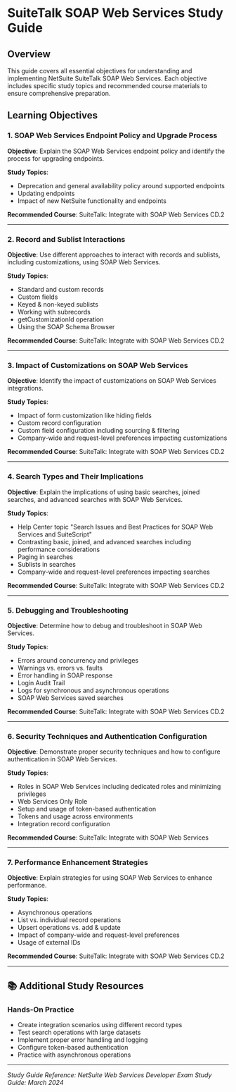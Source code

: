 # SuiteTalk SOAP Web Services Study Guide

## Overview

This guide covers all essential objectives for understanding and implementing NetSuite SuiteTalk SOAP Web Services. Each objective includes specific study topics and recommended course materials to ensure comprehensive preparation.

## Learning Objectives

### 1. SOAP Web Services Endpoint Policy and Upgrade Process

**Objective**: Explain the SOAP Web Services endpoint policy and identify the process for upgrading endpoints.

**Study Topics**:
- Deprecation and general availability policy around supported endpoints
- Updating endpoints
- Impact of new NetSuite functionality and endpoints

**Recommended Course**: SuiteTalk: Integrate with SOAP Web Services CD.2

---

### 2. Record and Sublist Interactions

**Objective**: Use different approaches to interact with records and sublists, including customizations, using SOAP Web Services.

**Study Topics**:
- Standard and custom records
- Custom fields
- Keyed & non-keyed sublists
- Working with subrecords
- getCustomizationId operation
- Using the SOAP Schema Browser

**Recommended Course**: SuiteTalk: Integrate with SOAP Web Services CD.2

---

### 3. Impact of Customizations on SOAP Web Services

**Objective**: Identify the impact of customizations on SOAP Web Services integrations.

**Study Topics**:
- Impact of form customization like hiding fields
- Custom record configuration
- Custom field configuration including sourcing & filtering
- Company-wide and request-level preferences impacting customizations

**Recommended Course**: SuiteTalk: Integrate with SOAP Web Services CD.2

---

### 4. Search Types and Their Implications

**Objective**: Explain the implications of using basic searches, joined searches, and advanced searches with SOAP Web Services.

**Study Topics**:
- Help Center topic "Search Issues and Best Practices for SOAP Web Services and SuiteScript"
- Contrasting basic, joined, and advanced searches including performance considerations
- Paging in searches
- Sublists in searches
- Company-wide and request-level preferences impacting searches

**Recommended Course**: SuiteTalk: Integrate with SOAP Web Services CD.2

---

### 5. Debugging and Troubleshooting

**Objective**: Determine how to debug and troubleshoot in SOAP Web Services.

**Study Topics**:
- Errors around concurrency and privileges
- Warnings vs. errors vs. faults
- Error handling in SOAP response
- Login Audit Trail
- Logs for synchronous and asynchronous operations
- SOAP Web Services saved searches

**Recommended Course**: SuiteTalk: Integrate with SOAP Web Services CD.2

---

### 6. Security Techniques and Authentication Configuration

**Objective**: Demonstrate proper security techniques and how to configure authentication in SOAP Web Services.

**Study Topics**:
- Roles in SOAP Web Services including dedicated roles and minimizing privileges
- Web Services Only Role
- Setup and usage of token-based authentication
- Tokens and usage across environments
- Integration record configuration

**Recommended Course**: SuiteTalk: Integrate with SOAP Web Services

---

### 7. Performance Enhancement Strategies

**Objective**: Explain strategies for using SOAP Web Services to enhance performance.

**Study Topics**:
- Asynchronous operations
- List vs. individual record operations
- Upsert operations vs. add & update
- Impact of company-wide and request-level preferences
- Usage of external IDs

**Recommended Course**: SuiteTalk: Integrate with SOAP Web Services CD.2

---

## 📚 Additional Study Resources

### Hands-On Practice
- Create integration scenarios using different record types
- Test search operations with large datasets
- Implement proper error handling and logging
- Configure token-based authentication
- Practice with asynchronous operations

---

*Study Guide Reference: NetSuite Web Services Developer Exam Study Guide: March 2024*
